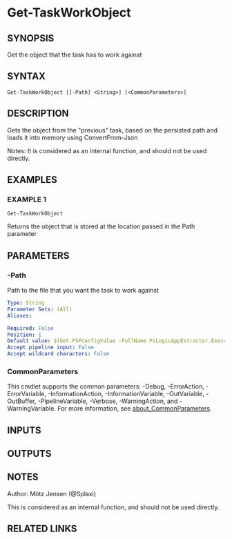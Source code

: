 ﻿---
external help file: PsLogicAppExtractor-help.xml
Module Name: PsLogicAppExtractor
online version:
schema: 2.0.0
---

# Get-TaskWorkObject

## SYNOPSIS
Get the object that the task has to work against

## SYNTAX

```
Get-TaskWorkObject [[-Path] <String>] [<CommonParameters>]
```

## DESCRIPTION
Gets the object from the "previous" task, based on the persisted path and loads it into memory using ConvertFrom-Json

Notes: It is considered as an internal function, and should not be used directly.

## EXAMPLES

### EXAMPLE 1
```
Get-TaskWorkObject
```

Returns the object that is stored at the location passed in the Path parameter

## PARAMETERS

### -Path
Path to the file that you want the task to work against

```yaml
Type: String
Parameter Sets: (All)
Aliases:

Required: False
Position: 1
Default value: $(Get-PSFConfigValue -FullName PsLogicAppExtractor.Execution.TaskInputNext)
Accept pipeline input: False
Accept wildcard characters: False
```

### CommonParameters
This cmdlet supports the common parameters: -Debug, -ErrorAction, -ErrorVariable, -InformationAction, -InformationVariable, -OutVariable, -OutBuffer, -PipelineVariable, -Verbose, -WarningAction, and -WarningVariable. For more information, see [about_CommonParameters](http://go.microsoft.com/fwlink/?LinkID=113216).

## INPUTS

## OUTPUTS

## NOTES
Author: Mötz Jensen (@Splaxi)

This is considered as an internal function, and should not be used directly.

## RELATED LINKS
